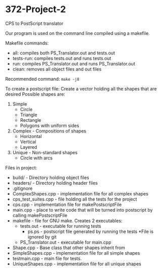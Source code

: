 # 372-Project-2
CPS to PostScript translator

Our program is used on the command line compiled using a makefile.

Makefile commands:
- all: compiles both PS_Translator.out and tests.out
- tests-run: compiles tests.out and runs tests.out
- run: compiles PS_Translator.out and runs PS_Translator.out
- clean: removes all object files and out files

Recommended command: ``` make -j8 ```
  
To create a postscript file: Create a vector holding all the shapes that are desired
Possible shapes are:
1. Simple
   - Circle
   - Triangle
   - Rectangle
   - Polygons with uniform sides
2. Complex - Compositions of shapes
   - Horizontal
   - Vertical 
   - Layered
3. Unique - Non-standard shapes
   - Circle with arcs


Files in project:
- build/ - Directory holding object files
- headers/ - Directory holding header files
- .gitignore
- ComplexShapes.cpp - implementation file for all complex shapes
- cps_test_suites.cpp - file holding all the tests for the project
- cps.cpp - implementation file for makePostscriptFile
- main.cpp - place to write code that will be turned into postscript by calling makePostscriptFile
- makefile - file for GNU make. Creates 2 executables:
  - tests.out - executable for running tests
    - ps.ps - postscript file generated by running the tests *File is ignored by git
  - PS_Translator.out - executable for main.cpp
- Shape.cpp - Base class that other shapes inherit from
- SimpleShapes.cpp - implementation file for all simple shapes
- testmain.cpp - main file for tests. 
- UniqueShapes.cpp - implementation file for all unique shapes
